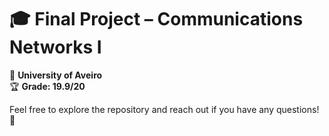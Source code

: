 # 🎓 Final Project – Communications Networks I  
📍 **University of Aveiro**  
🏆 **Grade: 19.9/20** 

Feel free to explore the repository and reach out if you have any questions! 🚀  
